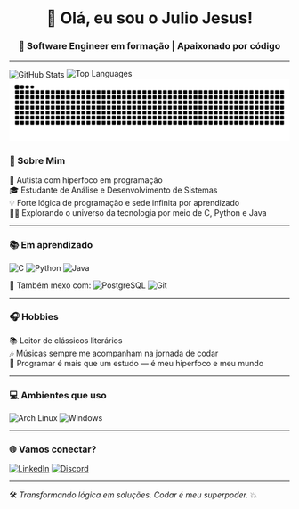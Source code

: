 <h1 align="center">👋 Olá, eu sou o Julio Jesus!</h1>
<h3 align="center">🚀 Software Engineer em formação | Apaixonado por código</h3>

---
<picture>
  <source
    media="(prefers-color-scheme: dark)"
    srcset="https://github-readme-stats.vercel.app/api?username=Lucas-319&theme=dark&show_icons=true&include_all_commits=true&icon_color=FFFFFF"
  />
  <source
    media="(prefers-color-scheme: light), (prefers-color-scheme: no-preference)"
    srcset="https://github-readme-stats.vercel.app/api?username=Lucas-319&theme=default&show_icons=true&include_all_commits=true&icon_color=000000"
  />
  <img
    alt="GitHub Stats"
    src="https://github-readme-stats.vercel.app/api?username=Lucas-319&theme=default&show_icons=true&include_all_commits=true&icon_color=000000"
    height="190"
    align="center"
  />
</picture>

<picture>
  <source
    media="(prefers-color-scheme: dark)"
    srcset="https://github-readme-stats.vercel.app/api/top-langs?username=Lucas-319&layout=compact&theme=dark"
  />
  <source
    media="(prefers-color-scheme: light), (prefers-color-scheme: no-preference)"
    srcset="https://github-readme-stats.vercel.app/api/top-langs?username=Lucas-319&layout=compact&theme=default"
  />
  <img
    alt="Top Languages"
    src="https://github-readme-stats.vercel.app/api/top-langs?username=Lucas-319&layout=compact&theme=default"
    height="190"
    align="top"
  />
</picture>

<picture>
  <source
    media="(prefers-color-scheme: dark)"
    srcset="https://raw.githubusercontent.com/Lucas-319/Lucas-319/output/github-contribution-grid-snake-dark.svg"
  />
  <source
    media="(prefers-color-scheme: light), (prefers-color-scheme: no-preference)"
    srcset="https://raw.githubusercontent.com/Lucas-319/Lucas-319/output/github-contribution-grid-snake.svg"
  />
  <img
    alt="GitHub contribution grid snake animation"
    src="https://raw.githubusercontent.com/Lucas-319/Lucas-319/output/github-contribution-grid-snake.svg"
  />
</picture>


### 🎯 Sobre Mim

🧠 Autista com hiperfoco em programação  
🎓 Estudante de Análise e Desenvolvimento de Sistemas  
💡 Forte lógica de programação e sede infinita por aprendizado  
👨‍💻 Explorando o universo da tecnologia por meio de C, Python e Java  

---

### 📚 Em aprendizado

![C](https://img.shields.io/badge/C-00599C?style=for-the-badge&logo=c&logoColor=white)
![Python](https://img.shields.io/badge/Python-3776AB?style=for-the-badge&logo=python&logoColor=yellow)
![Java](https://img.shields.io/badge/Java-ED8B00?style=for-the-badge&logo=java&logoColor=white)

💾 Também mexo com:
![PostgreSQL](https://img.shields.io/badge/Postgres-316192?style=for-the-badge&logo=postgresql&logoColor=white)
![Git](https://img.shields.io/badge/Git-F05032?style=for-the-badge&logo=git&logoColor=white)

---

### 🎧 Hobbies

📚 Leitor de clássicos literários  
🎶 Músicas sempre me acompanham na jornada de codar  
🧩 Programar é mais que um estudo — é meu hiperfoco e meu mundo  

---

### 💻 Ambientes que uso

![Arch Linux](https://img.shields.io/badge/Arch_Linux-1793D1?style=for-the-badge&logo=arch-linux&logoColor=white)
![Windows](https://img.shields.io/badge/Windows-0078D6?style=for-the-badge&logo=windows&logoColor=white)

---

### 🌐 Vamos conectar?

[![LinkedIn](https://img.shields.io/badge/LinkedIn-0A66C2?style=for-the-badge&logo=linkedin&logoColor=white)](https://www.linkedin.com/in/julio-jesus-904103300)
[![Discord](https://img.shields.io/badge/Discord-5865F2?style=for-the-badge&logo=discord&logoColor=white)](https://discordapp.com/users/julio.jesus)

---

🛠️ *Transformando lógica em soluções. Codar é meu superpoder.* 💥
